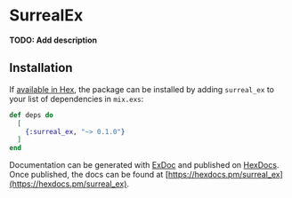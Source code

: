 # SurrealEx

**TODO: Add description**

## Installation

If [available in Hex](https://hex.pm/docs/publish), the package can be installed
by adding `surreal_ex` to your list of dependencies in `mix.exs`:

```elixir
def deps do
  [
    {:surreal_ex, "~> 0.1.0"}
  ]
end
```

Documentation can be generated with [ExDoc](https://github.com/elixir-lang/ex_doc)
and published on [HexDocs](https://hexdocs.pm). Once published, the docs can
be found at [https://hexdocs.pm/surreal_ex](https://hexdocs.pm/surreal_ex).

